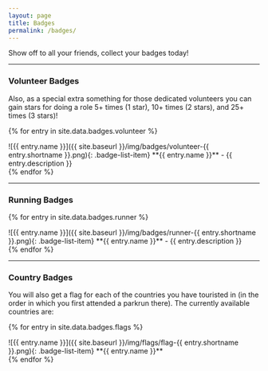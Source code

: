 ```yaml
---
layout: page
title: Badges
permalink: /badges/
---
```


Show off to all your friends, collect your badges today!

* * *

### Volunteer Badges

Also, as a special extra something for those dedicated volunteers you can gain stars for doing a role 5+ times (1 star), 10+ times (2 stars), and 25+ times (3 stars)!

{% for entry in site.data.badges.volunteer %}
  <div style="clear:left" markdown="1">
  ![{{ entry.name }}]({{ site.baseurl }}/img/badges/volunteer-{{ entry.shortname }}.png){: .badge-list-item}
  **{{ entry.name }}** - {{ entry.description }}
  </div>
{% endfor %}

<div style="clear:left"/>

* * *

### Running Badges

{% for entry in site.data.badges.runner %}
  <div style="clear:left" markdown="1">
  ![{{ entry.name }}]({{ site.baseurl }}/img/badges/runner-{{ entry.shortname }}.png){: .badge-list-item}
  **{{ entry.name }}** - {{ entry.description }}
  </div>
{% endfor %}

<div style="clear:left"/>

* * *

### Country Badges

You will also get a flag for each of the countries you have touristed in (in the order in which you first attended a parkrun there). The currently available countries are:

{% for entry in site.data.badges.flags %}
  <div style="clear:left" markdown="1">
  ![{{ entry.name }}]({{ site.baseurl }}/img/flags/flag-{{ entry.shortname }}.png){: .badge-list-item}
  **{{ entry.name }}**
  </div>
{% endfor %}

<div style="clear:left"/>
